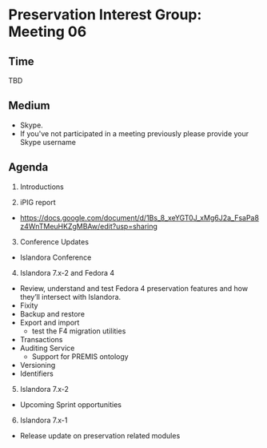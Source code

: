 # Preservation Interest Group: Meeting 06

## Time
TBD

## Medium
  * Skype. 
  * If you've not participated in a meeting previously please provide your Skype username

## Agenda

1. Introductions

2. iPIG report  
  * https://docs.google.com/document/d/1Bs_8_xeYGT0J_xMg6J2a_FsaPa8z4WnTMeuHKZgMBAw/edit?usp=sharing

3. Conference Updates
  * Islandora Conference

4. Islandora 7.x-2 and Fedora 4
  * Review, understand and test Fedora 4 preservation features and how they’ll intersect with Islandora.
  * Fixity
  * Backup and restore
  * Export and import
      * test the F4 migration utilities
  * Transactions
  * Auditing Service
     * Support for PREMIS ontology
  * Versioning 
  * Identifiers

5. Islandora 7.x-2 
  * Upcoming Sprint opportunities

6. Islandora 7.x-1
  * Release update on preservation related modules
  
